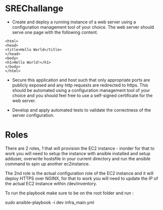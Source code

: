 # SREChallange

* Create and deploy a running instance of a web server using a configuration management tool of your choice. The web server should serve one page with the following content.

```
<html>
<head>
<title>Hello World</title>
</head>
<body>
<h1>Hello World!</h1>
</body>
</html>
```

* Secure this application and host such that only appropriate ports are publicly exposed and any http requests are redirected to https. This should be automated using a configuration management tool of your choice and you should feel free to use a self-signed certificate for the web server.

* Develop and apply automated tests to validate the correctness of the server configuration.

# Roles

There are 2 roles, 1 that will provision the EC2 instance - inorder for that to work you will need to setup the instance with ansible installed and setup adduser, overwrite hostsfile in your current directory and run the ansible command to spin up another ec2instance.

The 2nd role is the actual configuration role of the EC2 instance and it will deploy HTTPS over NGINX, for that to work you will need to update the IP of the actual EC2 instance within /dev/inventory.

To run the playbook make sure to be on the root folder and run :

sudo ansible-playbook -i dev infra_main.yml

